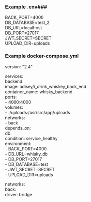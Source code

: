 

### Example .env###
BACK_PORT=4000  
DB_DATABASE=test_2  
DB_URL=localhost  
DB_PORT=27017  
JWT_SECRET=SECRET  
UPLOAD_DIR=uploads  

### Example docker-compose.yml
version: "2.4"  

services:  
  backend:  
    image: adisey/i_drink_whiskey_back_end  
    container_name: whisky_backend  
    ports:  
      - 4000:4000  
    volumes:  
      - ./uploads:/usr/src/app/uploads  
    networks:  
      - back  
    depends_on:  
      db:  
        condition: service_healthy  
    environment:  
      - BACK_PORT=4000  
      - DB_URL=whisky_db  
      - DB_PORT=27017  
      - DB_DATABASE=test  
      - JWT_SECRET=SECRET  
      - UPLOAD_DIR=uploads 
  
networks:  
  back:  
    driver: bridge  

